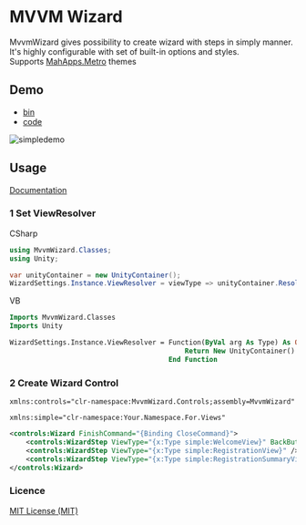 # MVVM Wizard
 
MvvmWizard gives possibility to create wizard with steps in simply manner.
It's highly configurable with set of built-in options and styles.
<br />
Supports [MahApps.Metro](https://mahapps.com/) themes

## Demo
* [bin](https://github.com/worker-it/mvvm-wizard/releases/download/1.1.1/mvvm-wizrard-demo-bin.zip)
* [code](https://github.com/worker-it/mvvm-wizard/tree/master/src/WizardDemo)

<div>
<img alt="simpledemo" src="./docs/demo_wizard.gif">
</div>

## Usage
[Documentation](https://github.com/lezhkin11/mvvm-wizard/wiki)

### 1 Set ViewResolver
CSharp
```csharp
using MvvmWizard.Classes;
using Unity;

var unityContainer = new UnityContainer();
WizardSettings.Instance.ViewResolver = viewType => unityContainer.Resolve(viewType);
```
VB
```vb
Imports MvvmWizard.Classes
Imports Unity

WizardSettings.Instance.ViewResolver = Function(ByVal arg As Type) As Object
                                           Return New UnityContainer().Resolve(arg)
                                       End Function
```

### 2 Create Wizard Control
`xmlns:controls="clr-namespace:MvvmWizard.Controls;assembly=MvvmWizard"`

`xmlns:simple="clr-namespace:Your.Namespace.For.Views"`

```xml
<controls:Wizard FinishCommand="{Binding CloseCommand}">
    <controls:WizardStep ViewType="{x:Type simple:WelcomeView}" BackButtonVisibility="Collapsed" />
    <controls:WizardStep ViewType="{x:Type simple:RegistrationView}" />
    <controls:WizardStep ViewType="{x:Type simple:RegistrationSummaryView}" ForwardButtonTitle="Finish" />
</controls:Wizard>
```
### Licence
[MIT License (MIT)](./LICENSE)
